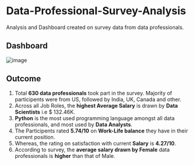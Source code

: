 # Data-Professional-Survey-Analysis
Analysis and Dashboard created on survey data from data professionals.

## Dashboard
![image](https://github.com/manaswipatil/Data-Professional-Survey-Analysis/assets/50437663/25803fa8-26d3-42d2-ac4b-bcc1423e92f1)

## Outcome
1. Total **630 data professionals** took part in the survey. Majority of participents were from US, followed by India, UK, Canada and other.
2. Across all Job Roles, the **highest Average Salary** is drawn by **Data Scientists** i.e $ 132.46K.
3. **Python** is the most used programming language amongst all data professionals, and most used by **Data Analysts**.
4. The Participents rated **5.74/10** on **Work-Life balance** they have in their current position.
5. Whereas, the rating on satisfaction with current **Salary** is **4.27/10**.
6. According to survey, the **average salary drawn by Female** data professionals is **higher** than that of Male.

